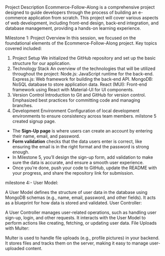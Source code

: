 Project Description
Ecommerce-Follow-Along is a comprehensive project designed to guide developers through the process of building an e-commerce application from scratch. This project will cover various aspects of web development, including front-end design, back-end integration, and database management, providing a hands-on learning experience.

Milestone 1: Project Overview
In this session, we focused on the foundational elements of the Ecommerce-Follow-Along project. Key topics covered included:

1. Project Setup
We initialized the GitHub repository and set up the basic structure for our application.
2. Technology Stack
An overview of the technologies that will be utilized throughout the project:
Node.js: JavaScript runtime for the back-end.
Express.js: Web framework for building the back-end API.
MongoDB: NoSQL database to store application data.
React (MUI): Front-end framework using React with Material-UI for UI components.
3. Version Control
Introduction to Git and GitHub for version control.
Emphasized best practices for committing code and managing branches.
4. Development Environment
Configuration of local development environments to ensure consistency across team members.
milstone 5 created signup page.
- The **Sign-Up page** is where users can create an account by entering their name, email, and password.
- **Form validation** checks that the data users enter is correct, like ensuring the email is in the right format and the password is strong enough.
- In Milestone 5, you’ll design the sign-up form, add validation to make sure the data is accurate, and ensure a smooth user experience.
- Once you’re done, push your code to GitHub, update the README with your progress, and share the repository link for submission.

milestone 4:-
User Model:

A User Model defines the structure of user data in the database using MongoDB schemas (e.g., name, email, password, and other fields). It acts as a blueprint for how data is stored and validated.
User Controller:

A User Controller manages user-related operations, such as handling user sign-up, login, and other requests. It interacts with the User Model to perform actions like creating, fetching, or updating user data.
File Uploads with Multer:

Multer is used to handle file uploads (e.g., profile pictures) in your backend. It stores files and tracks them on the server, making it easy to manage user-uploaded content.


